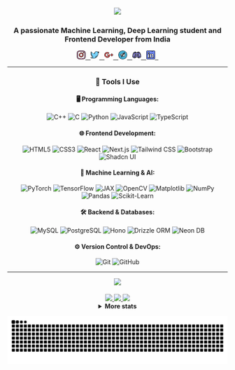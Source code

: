 <div align="center">

<br>

<img src="https://readme-typing-svg.herokuapp.com?color=%23414141&size=250&duration=5000&center=true&width=5000&height=500&lines=Hello+<Folks/>!;I'm+Debamrita" />
<h3 align="center">A passionate Machine Learning, Deep Learning student and Frontend Developer from India</h3>

<a href="https://www.instagram.com/im_debamrita"> <img width="20px" height="20px" src="icon/instagram.png" alt="instagram" /> &nbsp;
<a href="https://twitter.com/DebamritaP"> <img width="20px" height="20px" src="icon/twitter.png" alt="twitter" /> &nbsp;
<a href="mailto:imdebamrita@gmail.com"> <img width="20px" height="20px" src="icon/google-plus.png" alt="gmail" /> &nbsp;
<a href="https://t.me/im_debamrita"> <img width="20px" height="20px" src="icon/telegram.png" alt="telegram" /> &nbsp;
<a href="https://discord.gg/im_debamrita"> <img width="20px" height="20px" src="icon/discord.png" alt="discord" /> &nbsp;
<a href="https://www.linkedin.com/in/imdebamritapaul"> <img width="20px" height="20px" src="icon/linkedin.png" alt="linkedin" /> &nbsp;

<!---<a href="https://dev.to/imdebamrita"> <img width="20px" height="20px" src="icon/devto.png" alt="devto" /> &nbsp;
<a href="https://www.buymeacoffee.com/imdebamrita"> <img width="20px" height="20px" src="icon/coffee.jpg" alt="buymecoffee" /> &nbsp;--->

</a>

</div>
<hr/>

<div align="center">
    
### 🚀 **Tools I Use**  

#### 🖥️ **Programming Languages**:
![C++](https://img.shields.io/badge/C%2B%2B-00599C?style=flat&logo=c%2B%2B&logoColor=white)
![C](https://img.shields.io/badge/C-00599C?style=flat&logo=c&logoColor=white)
![Python](https://img.shields.io/badge/Python-FFD43B?style=flat&logo=python&logoColor=darkgreen)
![JavaScript](https://img.shields.io/badge/JavaScript-323330?style=flat&logo=javascript&logoColor=F7DF1E)
![TypeScript](https://img.shields.io/badge/TypeScript-007ACC?style=flat&logo=typescript&logoColor=white)

#### 🌐 **Frontend Development**: 
![HTML5](https://img.shields.io/badge/HTML5-E34F26?style=flat&logo=html5&logoColor=white)
![CSS3](https://img.shields.io/badge/CSS3-1572B6?style=flat&logo=css3&logoColor=white)
![React](https://img.shields.io/badge/React-111?style=flat&logo=react&logoColor=blue)
![Next.js](https://img.shields.io/badge/Next.Js-222?style=flat&logo=nextdotjs)
![Tailwind CSS](https://img.shields.io/badge/Tailwind%20Css-237?style=flat&logo=tailwindcss)
![Bootstrap](https://img.shields.io/badge/Bootstrap-303?style=flat&logo=bootstrap)
![Shadcn UI](https://img.shields.io/badge/Shadcn%20UI-eee?style=flat&logo=shadcnui&logoColor=black)

#### 🧠 **Machine Learning & AI**: 
![PyTorch](https://img.shields.io/badge/PyTorch-EE4C2C?style=flat&logo=pytorch&logoColor=white)
![TensorFlow](https://img.shields.io/badge/TensorFlow-FF6F00?style=flat&logo=tensorflow&logoColor=white)
![JAX](https://img.shields.io/badge/JAX-007ACC?style=flat&logo=jax&logoColor=white)
![OpenCV](https://img.shields.io/badge/OpenCV-5C3EE8?style=flat&logo=opencv&logoColor=white)
![Matplotlib](https://img.shields.io/badge/Matplotlib-11557C?style=flat&logo=python&logoColor=white)
![NumPy](https://img.shields.io/badge/NumPy-013243?style=flat&logo=numpy&logoColor=white)
![Pandas](https://img.shields.io/badge/Pandas-150458?style=flat&logo=pandas&logoColor=white)
![Scikit-Learn](https://img.shields.io/badge/Scikit%20Learn-F7931E?style=flat&logo=scikitlearn&logoColor=white)

#### 🛠 **Backend & Databases**: 
![MySQL](https://img.shields.io/badge/MySQL-864?style=flat&logo=mysql&logoColor=black&color=orange)
![PostgreSQL](https://img.shields.io/badge/PostgreSQL-69f?style=flat&logo=postgresql&logoColor=black)
![Hono](https://img.shields.io/badge/Hono-000?style=flat&logo=hono&logoColor=white)
![Drizzle ORM](https://img.shields.io/badge/Drizzle%20ORM-563D7C?style=flat&logo=drizzle&logoColor=white)
![Neon DB](https://img.shields.io/badge/Neon%20DB-336791?style=flat&logo=postgresql&logoColor=white)

#### ⚙️ **Version Control & DevOps**: 
![Git](https://img.shields.io/badge/GIT-E44C30?style=flat&logo=git&logoColor=white)
![GitHub](https://img.shields.io/badge/GitHub-181717?style=flat&logo=github&logoColor=white)

---

</div>

<div align="center" >

<div style="width: 100%">
    <img src="https://komarev.com/ghpvc/?username=imdebamrita&label=Stalked%20by&color=02f28a&style=flat&color=333333">
</div>

<br>

<a href="https://github.com/imdebamrita">

<img src="https://github-profile-summary-cards.vercel.app/api/cards/stats?username=imdebamrita&theme=nord_dark" width="32.5%">
<img src="https://github-profile-summary-cards.vercel.app/api/cards/repos-per-language?username=imdebamrita&theme=nord_dark" width="32.5%">
<img src="https://github-profile-summary-cards.vercel.app/api/cards/most-commit-language?username=imdebamrita&theme=nord_dark" width="32.5%">

</a>
    
<details>
<summary> <strong> More stats </strong> </summary>
<a href="https://github.com/imdebamrita">
<img src="https://github-profile-summary-cards.vercel.app/api/cards/profile-details?username=imdebamrita&theme=nord_dark" >
</details>
    
![Snake animation](https://raw.githubusercontent.com/imdebamrita/imdebamrita/output/github-contribution-grid-snake-dark.svg)
</div>

<!---
    <p><img align="left" src="https://github-readme-stats.vercel.app/api/top-langs?username=imdebamrita&show_icons=true&locale=en&layout=compact" alt="imdebamrita" /></p>

    <p>&nbsp;<img align="center" src="https://github-readme-stats.vercel.app/api?username=imdebamrita&show_icons=true&locale=en" alt="imdebamrita" /></p>

    <p><img align="left" src="https://github-readme-streak-stats.herokuapp.com/?user=imdebamrita&" alt="imdebamrita" /></p>
    <p>&nbsp;<img align="center" src="https://kaggle-card.chienhsiang-hung.eu.org/api/svg?debamritapaul" alt="Debamrita Paul Kaggle Summary Card" /></p>
    ![](https://kaggle-card.chienhsiang-hung.eu.org/api/svg-allround?chienhsianghung) --->


